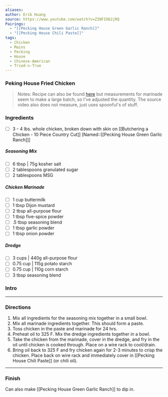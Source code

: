```yaml
---
aliases: 
author: Erik Huang
source: https://www.youtube.com/watch?v=ZINFIO62jRQ
Pairings:
  - "[[Pecking House Green Garlic Ranch]]"
  - "[[Pecking House Chili Paste]]"
tags:
  - Chicken
  - Mains
  - Pecking
  - House
  - Chinese-American
  - Tried-n-True
---
```

### Peking House Fried Chicken

>Notes: Recipe can also be found [here](https://www.vice.com/en/article/pecking-house-chili-fried-chicken-recipe/) but measurements for marinade seem to make a large batch, so I've adjusted the quantity. The source video also does not measure, just uses spoonful's of stuff.

### Ingredients
- [ ] 3 - 4 lbs. whole chicken, broken down with skin on [[Butchering a Chicken - 10 Piece Country Cut]]
[Named::[[Pecking House Green Garlic Ranch]]]
##### Seasoning Mix
- [ ] 6 tbsp | 75g kosher salt
- [ ] 2 tablespoons granulated sugar
- [ ] 2 tablespoons MSG

##### Chicken Marinade
- [ ] 1 cup buttermilk
- [ ] 1 tbsp Dijon mustard
- [ ] 2 tbsp  all-purpose flour
- [ ] 1 tbsp five-spice powder
- [ ] .5 tbsp seasoning blend
- [ ] 1 tbsp garlic powder
- [ ] 1 tbsp onion powder

##### Dredge
- [ ] 3 cups | 440g all-purpose flour
- [ ] 0.75 cup | 115g potato starch
- [ ] 0.75 cup | 110g corn starch
- [ ] 3 tbsp seasoning blend

### Intro


---
### Directions
1. Mix all ingredients for the seasoning mix together in a small bowl.
2. Mix all marinade ingredients together. This should form a paste. 
3. Toss chicken in the paste and marinade for 24 hrs.
4. Preheat oil to 325 F. Mix the dredge ingredients together in a bowl.
5. Take the chicken from the marinade, cover in the dredge, and fry in the oil until chicken is cooked through. Place on a wire rack to cool/drain.
6. Bring oil back to 325 F and fry chicken again for 2-3 minutes to crisp the chicken. Place back on wire rack and immediately cover in [[Pecking House Chili Paste]] (or chili oil).

---
### Finish

Can also make [[Pecking House Green Garlic Ranch]] to dip in. 

